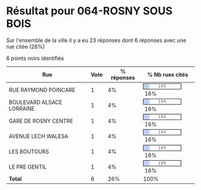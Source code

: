 # Résultat pour 064-ROSNY SOUS BOIS

Sur l'ensemble de la ville il y a eu 23 réponses dont 6 réponses avec une rue citée (26%)

6 points noirs identifiés

| Rue | Vote | % réponses | % Nb rues cités|
|-----|------|------------|----------------|
| RUE RAYMOND POINCARE | 1 | 4% | <img src="../../img/bar_16.gif" />&nbsp;16%|
| BOULEVARD ALSACE LORRAINE | 1 | 4% | <img src="../../img/bar_16.gif" />&nbsp;16%|
| GARE DE ROSNY CENTRE | 1 | 4% | <img src="../../img/bar_16.gif" />&nbsp;16%|
| AVENUE LECH WALESA | 1 | 4% | <img src="../../img/bar_16.gif" />&nbsp;16%|
| LES BOUTOURS | 1 | 4% | <img src="../../img/bar_16.gif" />&nbsp;16%|
| LE PRE GENTIL | 1 | 4% | <img src="../../img/bar_16.gif" />&nbsp;16%|
| **Total** | 6 | 26% | 100%|

